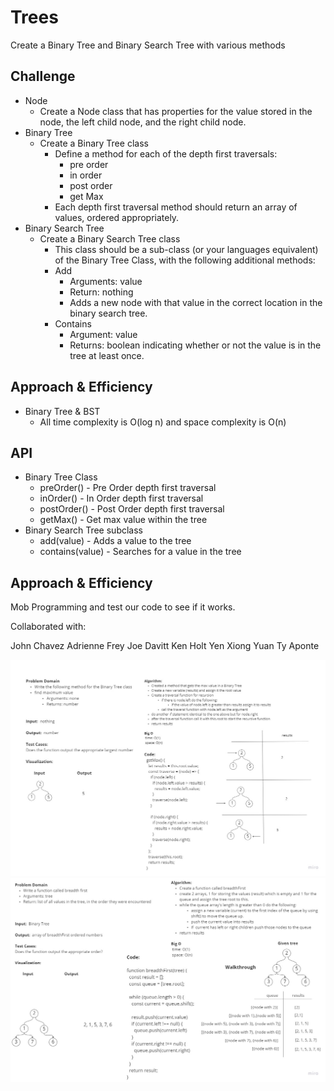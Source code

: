 # Trees

Create a Binary Tree and Binary Search Tree with various methods

## Challenge

- Node
  - Create a Node class that has properties for the value stored in the node, the left child node, and the right child node.
- Binary Tree
  - Create a Binary Tree class
    - Define a method for each of the depth first traversals:
      - pre order
      - in order
      - post order
      - get Max
    - Each depth first traversal method should return an array of values, ordered appropriately.
- Binary Search Tree
  - Create a Binary Search Tree class
    - This class should be a sub-class (or your languages equivalent) of the Binary Tree Class, with the following additional methods:
    - Add
      - Arguments: value
      - Return: nothing
      - Adds a new node with that value in the correct location in the binary search tree.
    - Contains
      - Argument: value
      - Returns: boolean indicating whether or not the value is in the tree at least once.

## Approach & Efficiency

- Binary Tree & BST
  - All time complexity is O(log n) and space complexity is O(n)

## API

- Binary Tree Class
  - preOrder() - Pre Order depth first traversal
  - inOrder() - In Order depth first traversal
  - postOrder() - Post Order depth first traversal
  - getMax() - Get max value within the tree
- Binary Search Tree subclass
  - add(value) - Adds a value to the tree
  - contains(value) - Searches for a value in the tree

## Approach & Efficiency

Mob Programming and test our code to see if it works.

Collaborated with:

John Chavez
Adrienne Frey
Joe Davitt
Ken Holt
Yen Xiong Yuan
Ty Aponte

![Linked List Challenge 16](../assets/Code-Challenge-16.PNG)
![Linked List Challenge 17](../assets/Code-Challenge-17.PNG)

